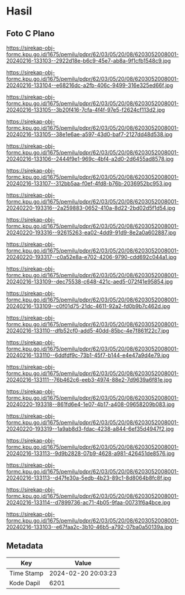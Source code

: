# Hasil

## Foto C Plano

https://sirekap-obj-formc.kpu.go.id/1675/pemilu/pdpr/62/03/05/20/08/6203052008001-20240216-133103--2922d18e-b6c9-45e7-ab8a-9f1cfb1548c9.jpg

https://sirekap-obj-formc.kpu.go.id/1675/pemilu/pdpr/62/03/05/20/08/6203052008001-20240216-133104--e68216dc-a2fb-406c-9499-316e325ed66f.jpg

https://sirekap-obj-formc.kpu.go.id/1675/pemilu/pdpr/62/03/05/20/08/6203052008001-20240216-133105--3b20f416-7cfa-4f4f-97e5-f2624cf113d2.jpg

https://sirekap-obj-formc.kpu.go.id/1675/pemilu/pdpr/62/03/05/20/08/6203052008001-20240216-133105--38e1e6ae-a597-43d0-baf7-2127dd48d538.jpg

https://sirekap-obj-formc.kpu.go.id/1675/pemilu/pdpr/62/03/05/20/08/6203052008001-20240216-133106--2444f9e1-969c-4bf4-a2d0-2d6455ad8578.jpg

https://sirekap-obj-formc.kpu.go.id/1675/pemilu/pdpr/62/03/05/20/08/6203052008001-20240216-133107--312bb5aa-f0ef-4fd8-b76b-2036952bc953.jpg

https://sirekap-obj-formc.kpu.go.id/1675/pemilu/pdpr/62/03/05/20/08/6203052008001-20240220-193316--2a259883-0652-410a-8d22-2bd02d5f1d54.jpg

https://sirekap-obj-formc.kpu.go.id/1675/pemilu/pdpr/62/03/05/20/08/6203052008001-20240220-193316--92615263-ea02-4dd9-91d9-8e2a0a602887.jpg

https://sirekap-obj-formc.kpu.go.id/1675/pemilu/pdpr/62/03/05/20/08/6203052008001-20240220-193317--c0a52e8a-e702-4206-9790-cdd692c044a1.jpg

https://sirekap-obj-formc.kpu.go.id/1675/pemilu/pdpr/62/03/05/20/08/6203052008001-20240216-133109--dec75538-c648-421c-aed5-072f41e95854.jpg

https://sirekap-obj-formc.kpu.go.id/1675/pemilu/pdpr/62/03/05/20/08/6203052008001-20240216-133109--c0f01d75-21dc-4611-92a2-fd0b9b7c462d.jpg

https://sirekap-obj-formc.kpu.go.id/1675/pemilu/pdpr/62/03/05/20/08/6203052008001-20240216-133110--dfb52cf0-add5-40dd-85bc-4e7f861f22c7.jpg

https://sirekap-obj-formc.kpu.go.id/1675/pemilu/pdpr/62/03/05/20/08/6203052008001-20240216-133110--6ddfdf9c-73b1-45f7-b144-e4e47a9d4e79.jpg

https://sirekap-obj-formc.kpu.go.id/1675/pemilu/pdpr/62/03/05/20/08/6203052008001-20240216-133111--76b462c6-eeb3-4974-88e2-7d9639a6f81e.jpg

https://sirekap-obj-formc.kpu.go.id/1675/pemilu/pdpr/62/03/05/20/08/6203052008001-20240220-193318--861fd6e4-1e07-4b17-a408-09658209b083.jpg

https://sirekap-obj-formc.kpu.go.id/1675/pemilu/pdpr/62/03/05/20/08/6203052008001-20240220-193319--1a9ab8d3-fdac-4238-a844-6ef35d4947f2.jpg

https://sirekap-obj-formc.kpu.go.id/1675/pemilu/pdpr/62/03/05/20/08/6203052008001-20240216-133113--9d9b2828-07b9-4628-a981-426451de8576.jpg

https://sirekap-obj-formc.kpu.go.id/1675/pemilu/pdpr/62/03/05/20/08/6203052008001-20240216-133113--d47fe30a-5edb-4b23-89c1-8d8064b8fc8f.jpg

https://sirekap-obj-formc.kpu.go.id/1675/pemilu/pdpr/62/03/05/20/08/6203052008001-20240216-133114--d7899736-ac71-4b05-9faa-00731f6a4bce.jpg

https://sirekap-obj-formc.kpu.go.id/1675/pemilu/pdpr/62/03/05/20/08/6203052008001-20240216-133103--e67faa2c-3b10-46b5-a792-07ba0a50139a.jpg


## Metadata

| Key        | Value               |
| ---------- | ------------------- |
| Time Stamp | 2024-02-20 20:03:23 |
| Kode Dapil | 6201                |



